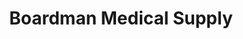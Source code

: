 ---
title: "Boardman Medical Supply"
url: /boardman/boardman-medical-supply/
shop: medical supply
---
